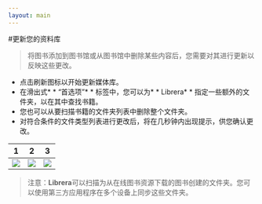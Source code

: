 ```yaml
---
layout: main
---
```


#更新您的资料库
>将图书添加到图书馆或从图书馆中删除某些内容后，您需要对其进行更新以反映这些更改。
* 点击刷新图标以开始更新媒体库。
* 在滑出式* * “首选项”* * 标签中，您可以为* * Librera* * 指定一些额外的文件夹，以在其中查找书籍。
* 您也可以从要扫描书籍的文件夹列表中删除整个文件夹。
* 对符合条件的文件类型列表进行更改后，将在几秒钟内出现提示，供您确认更改。

|1|2|3|
|-|-|-|
|![](1.png)|![](2.png)|![](3.png)|

>注意：**Librera**可以扫描为从在线图书资源下载的图书创建的文件夹。您可以使用第三方应用程序在多个设备上同步这些文件夹。
